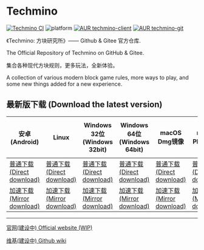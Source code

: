 # Techmino

[![Techmino CI](https://github.com/26F-Studio/Techmino/actions/workflows/main.yml/badge.svg)](https://github.com/26F-Studio/Techmino/actions/workflows/main.yml)
![platform](https://img.shields.io/badge/platform-Android%20%7C%20iOS%20%7C%20Linux%20%7C%20macOS%20%7C%20Windows-brightgreen.svg)
[![AUR techmino-client](https://img.shields.io/aur/version/techmino-client?label=techmino-client&logo=archlinux)](https://aur.archlinux.org/packages/techmino-client)
[![AUR techmino-git](https://img.shields.io/aur/version/techmino-git?label=techmino-git&logo=archlinux)](https://aur.archlinux.org/packages/techmino-git)

《Techmino: 方块研究所》—— Github & Gitee 官方仓库.

The Official Repository of Techmino on GitHub & Gitee.

集合各种现代方块规则，更多玩法，全新体验。

A collection of various modern block game rules, more ways to play, and some new things added for a new experience.

## 最新版下载 (Download the latest version)

| 安卓<br>(Android) | Linux | Windows 32位<br>(Windows 32bit) | Windows 64位<br>(Windows 64bit) | macOS<br>Dmg镜像 | macOS<br>Pkg安装包 | App Store & Test Flight |
| --- | --- | --- | --- | --- | --- | --- |
| [普通下载<br>(Direct download)](https://github.com/26F-Studio/Techmino/releases/latest/download/Techmino_Android.apk) | [普通下载<br>(Direct download)](https://github.com/26F-Studio/Techmino/releases/latest/download/Techmino_Linux.AppImage) | [普通下载<br>(Direct download)](https://github.com/26F-Studio/Techmino/releases/latest/download/Techmino_Windows_x86.zip) | [普通下载<br>(Direct download)](https://github.com/26F-Studio/Techmino/releases/latest/download/Techmino_Windows_x64.zip) | [普通下载<br>(Direct download)](https://github.com/26F-Studio/Techmino/releases/latest/download/Techmino_macOS_portable.dmg) | [普通下载<br>(Direct download)](https://github.com/26F-Studio/Techmino/releases/latest/download/Techmino_macOS_portable.pkg) | [App Store](https://apps.apple.com/app/1590869403)        |
| [加速下载<br>(Mirror download)](https://ghproxy.com/https://github.com/26F-Studio/Techmino/releases/latest/download/Techmino_Android.apk) | [加速下载<br>(Mirror download)](https://ghproxy.com/https://github.com/26F-Studio/Techmino/releases/latest/download/Techmino_Linux.AppImage) | [加速下载<br>(Mirror download)](https://ghproxy.com/https://github.com/26F-Studio/Techmino/releases/latest/download/Techmino_Windows_x86.zip) | [加速下载<br>(Mirror download)](https://ghproxy.com/https://github.com/26F-Studio/Techmino/releases/latest/download/Techmino_Windows_x64.zip) | [加速下载<br>(Mirror download)](https://ghproxy.com/https://github.com/26F-Studio/Techmino/releases/latest/download/Techmino_macOS_portable.dmg) | [加速下载<br>(Mirror download)](https://ghproxy.com/https://github.com/26F-Studio/Techmino/releases/latest/download/Techmino_macOS_portable.pkg) | [Test Flight](https://testflight.apple.com/join/SZOFUqFv) |

-----

[官网(建设中) Official website (WIP)](http://101.43.110.22:10026)

[维基(建设中) Github wiki](https://github.com/26F-Studio/Techmino/wiki)